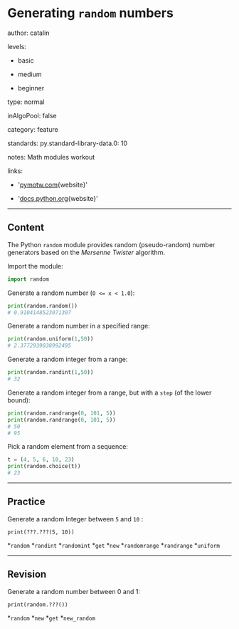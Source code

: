 # Generating `random` numbers
author: catalin

levels:

  - basic

  - medium

  - beginner

type: normal

inAlgoPool: false

category: feature

standards:
  py.standard-library-data.0: 10

notes: Math modules workout

links:

  - '[pymotw.com](https://pymotw.com/2/random/){website}'

  - '[docs.python.org](https://docs.python.org/3.5/library/random.html){website}'

---
## Content

The Python `random` module provides random (pseudo-random) number generators based on the *Mersenne Twister* algorithm.

Import the module:
```python
import random
```
Generate a random number (`0 <= x < 1.0`):
```python
print(random.random())
# 0.9104148523071307
```
Generate a random number in a specified range:
```python
print(random.uniform(1,50))
# 2.3772939038992495

```

Generate a random integer from a range:
```python
print(random.randint(1,50))
# 32
```
Generate a random integer from a range, but with a `step` (of the lower bound):
```python
print(random.randrange(0, 101, 5))
print(random.randrange(0, 101, 5))
# 50
# 95

```

Pick a random element from a sequence:
```python
t = (4, 5, 6, 10, 23)
print(random.choice(t))
# 23
```

---
## Practice

Generate a random Integer between `5` and `10` :

```
print(???.???(5, 10))
```

*`random`
*`randint`
*`randomint`
*`get`
*`new`
*`randomrange`
*`randrange`
*`uniform`

---
## Revision

Generate a random number between 0 and 1:
```
print(random.???())
```

*`random`
*`new`
*`get`
*`new_random`
